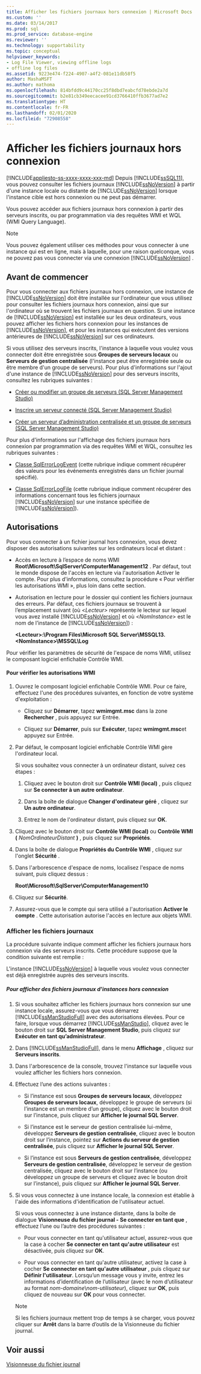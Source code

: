 ```yaml
---
title: Afficher les fichiers journaux hors connexion | Microsoft Docs
ms.custom: ''
ms.date: 03/14/2017
ms.prod: sql
ms.prod_service: database-engine
ms.reviewer: ''
ms.technology: supportability
ms.topic: conceptual
helpviewer_keywords:
- Log File Viewer, viewing offline logs
- offline log files
ms.assetid: 9223e474-f224-4907-a4f2-081e11db58f5
author: MashaMSFT
ms.author: mathoma
ms.openlocfilehash: 814bfdd9c44170cc25f8dbd7eabcfd78ebde2a7d
ms.sourcegitcommit: b2e81cb349eecacee91cd3766410ffb3677ad7e2
ms.translationtype: HT
ms.contentlocale: fr-FR
ms.lasthandoff: 02/01/2020
ms.locfileid: "72908558"
---
```

# <a name="view-offline-log-files"></a>Afficher les fichiers journaux hors connexion
[!INCLUDE[appliesto-ss-xxxx-xxxx-xxx-md](../../includes/appliesto-ss-xxxx-xxxx-xxx-md.md)]
  Depuis [!INCLUDE[ssSQL11](../../includes/sssql11-md.md)], vous pouvez consulter les fichiers journaux [!INCLUDE[ssNoVersion](../../includes/ssnoversion-md.md)] à partir d'une instance locale ou distante de [!INCLUDE[ssNoVersion](../../includes/ssnoversion-md.md)] lorsque l'instance cible est hors connexion ou ne peut pas démarrer.  
  
 Vous pouvez accéder aux fichiers journaux hors connexion à partir des serveurs inscrits, ou par programmation via des requêtes WMI et WQL (WMI Query Language).  
  
> [!NOTE]  
>  Vous pouvez également utiliser ces méthodes pour vous connecter à une instance qui est en ligne, mais à laquelle, pour une raison quelconque, vous ne pouvez pas vous connecter via une connexion [!INCLUDE[ssNoVersion](../../includes/ssnoversion-md.md)] .  
  
## <a name="before-you-begin"></a>Avant de commencer  
 Pour vous connecter aux fichiers journaux hors connexion, une instance de [!INCLUDE[ssNoVersion](../../includes/ssnoversion-md.md)] doit être installée sur l'ordinateur que vous utilisez pour consulter les fichiers journaux hors connexion, ainsi que sur l'ordinateur où se trouvent les fichiers journaux en question. Si une instance de [!INCLUDE[ssNoVersion](../../includes/ssnoversion-md.md)] est installée sur les deux ordinateurs, vous pouvez afficher les fichiers hors connexion pour les instances de [!INCLUDE[ssNoVersion](../../includes/ssnoversion-md.md)], et pour les instances qui exécutent des versions antérieures de [!INCLUDE[ssNoVersion](../../includes/ssnoversion-md.md)] sur ces ordinateurs.  
  
 Si vous utilisez des serveurs inscrits, l'instance à laquelle vous voulez vous connecter doit être enregistrée sous **Groupes de serveurs locaux** ou **Serveurs de gestion centralisée** (l'instance peut être enregistrée seule ou être membre d'un groupe de serveurs). Pour plus d'informations sur l'ajout d'une instance de [!INCLUDE[ssNoVersion](../../includes/ssnoversion-md.md)] pour des serveurs inscrits, consultez les rubriques suivantes :  
  
-   [Créer ou modifier un groupe de serveurs &#40;SQL Server Management Studio&#41;](../../tools/sql-server-management-studio/create-or-edit-a-server-group-sql-server-management-studio.md)  
  
-   [Inscrire un serveur connecté &#40;SQL Server Management Studio&#41;](../../tools/sql-server-management-studio/register-a-connected-server-sql-server-management-studio.md)  
  
-   [Créer un serveur d’administration centralisée et un groupe de serveurs &#40;SQL Server Management Studio&#41;](../../tools/sql-server-management-studio/create-a-central-management-server-and-server-group.md)  
  
 Pour plus d'informations sur l'affichage des fichiers journaux hors connexion par programmation via des requêtes WMI et WQL, consultez les rubriques suivantes :  
  
-   [Classe SqlErrorLogEvent](../../relational-databases/wmi-provider-configuration-classes/sqlerrorlogevent-class.md) (cette rubrique indique comment récupérer des valeurs pour les événements enregistrés dans un fichier journal spécifié).  
  
-   [Classe SqlErrorLogFile](../../relational-databases/wmi-provider-configuration-classes/sqlerrorlogfile-class.md) (cette rubrique indique comment récupérer des informations concernant tous les fichiers journaux [!INCLUDE[ssNoVersion](../../includes/ssnoversion-md.md)] sur une instance spécifiée de [!INCLUDE[ssNoVersion](../../includes/ssnoversion-md.md)]).  
  
##  <a name="BeforeYouBegin"></a> Autorisations  
 Pour vous connecter à un fichier journal hors connexion, vous devez disposer des autorisations suivantes sur les ordinateurs local et distant :  
  
-   Accès en lecture à l’espace de noms WMI **Root\Microsoft\SqlServer\ComputerManagement12** . Par défaut, tout le monde dispose de l'accès en lecture via l'autorisation Activer le compte. Pour plus d'informations, consultez la procédure « Pour vérifier les autorisations WMI », plus loin dans cette section.  
  
-   Autorisation en lecture pour le dossier qui contient les fichiers journaux des erreurs. Par défaut, ces fichiers journaux se trouvent à l’emplacement suivant (où \<*Lecteur>* représente le lecteur sur lequel vous avez installé [!INCLUDE[ssNoVersion](../../includes/ssnoversion-md.md)] et où \<*NomInstance*> est le nom de l’instance de [!INCLUDE[ssNoVersion](../../includes/ssnoversion-md.md)]) :  
  
     **\<Lecteur>:\Program Files\Microsoft SQL Server\MSSQL13.\<NomInstance>\MSSQL\Log**  
  
 Pour vérifier les paramètres de sécurité de l'espace de noms WMI, utilisez le composant logiciel enfichable Contrôle WMI.  
  
#### <a name="to-verify-wmi-permissions"></a>Pour vérifier les autorisations WMI  
  
1.  Ouvrez le composant logiciel enfichable Contrôle WMI. Pour ce faire, effectuez l'une des procédures suivantes, en fonction de votre système d'exploitation :  
  
    -   Cliquez sur **Démarrer**, tapez **wmimgmt.msc** dans la zone **Rechercher** , puis appuyez sur Entrée.  
  
    -   Cliquez sur **Démarrer**, puis sur **Exécuter**, tapez **wmimgmt.msc**et appuyez sur Entrée.  
  
2.  Par défaut, le composant logiciel enfichable Contrôle WMI gère l'ordinateur local.  
  
     Si vous souhaitez vous connecter à un ordinateur distant, suivez ces étapes :  
  
    1.  Cliquez avec le bouton droit sur **Contrôle WMI (local)** , puis cliquez sur **Se connecter à un autre ordinateur**.  
  
    2.  Dans la boîte de dialogue **Changer d'ordinateur géré** , cliquez sur **Un autre ordinateur**.  
  
    3.  Entrez le nom de l'ordinateur distant, puis cliquez sur **OK**.  
  
3.  Cliquez avec le bouton droit sur **Contrôle WMI (local)** ou **Contrôle WMI (** _NomOrdinateurDistant_ **)** , puis cliquez sur **Propriétés**.  
  
4.  Dans la boîte de dialogue **Propriétés du Contrôle WMI** , cliquez sur l'onglet **Sécurité** .  
  
5.  Dans l'arborescence d'espace de noms, localisez l'espace de noms suivant, puis cliquez dessus :  
  
     **Root\Microsoft\SqlServer\ComputerManagement10**  
  
6.  Cliquez sur **Sécurité**.  
  
7.  Assurez-vous que le compte qui sera utilisé a l'autorisation **Activer le compte** . Cette autorisation autorise l'accès en lecture aux objets WMI.  

### <a name="view-log-files"></a>Afficher les fichiers journaux  
 La procédure suivante indique comment afficher les fichiers journaux hors connexion via des serveurs inscrits. Cette procédure suppose que la condition suivante est remplie :  
  
 L'instance [!INCLUDE[ssNoVersion](../../includes/ssnoversion-md.md)] à laquelle vous voulez vous connecter est déjà enregistrée auprès des serveurs inscrits.  
  
##### <a name="to-view-log-files-for-instances-that-are-offline"></a>Pour afficher des fichiers journaux d'instances hors connexion  
  
1.  Si vous souhaitez afficher les fichiers journaux hors connexion sur une instance locale, assurez-vous que vous démarrez [!INCLUDE[ssManStudioFull](../../includes/ssmanstudiofull-md.md)] avec des autorisations élevées. Pour ce faire, lorsque vous démarrez [!INCLUDE[ssManStudio](../../includes/ssmanstudio-md.md)], cliquez avec le bouton droit sur **SQL Server Management Studio**, puis cliquez sur **Exécuter en tant qu’administrateur**.  
  
2.  Dans [!INCLUDE[ssManStudioFull](../../includes/ssmanstudiofull-md.md)], dans le menu **Affichage** , cliquez sur **Serveurs inscrits**.  
  
3.  Dans l'arborescence de la console, trouvez l'instance sur laquelle vous voulez afficher les fichiers hors connexion.  
  
4.  Effectuez l’une des actions suivantes :  
  
    -   Si l’instance est sous **Groupes de serveurs locaux**, développez **Groupes de serveurs locaux**, développez le groupe de serveurs (si l’instance est un membre d’un groupe), cliquez avec le bouton droit sur l’instance, puis cliquez sur **Afficher le journal SQL Server**.  
  
    -   Si l’instance est le serveur de gestion centralisée lui-même, développez **Serveurs de gestion centralisée**, cliquez avec le bouton droit sur l’instance, pointez sur **Actions du serveur de gestion centralisée**, puis cliquez sur **Afficher le journal SQL Server**.  
  
    -   Si l’instance est sous **Serveurs de gestion centralisée**, développez **Serveurs de gestion centralisée**, développez le serveur de gestion centralisée, cliquez avec le bouton droit sur l’instance (ou développez un groupe de serveurs et cliquez avec le bouton droit sur l’instance), puis cliquez sur **Afficher le journal SQL Server**.  
  
5.  Si vous vous connectez à une instance locale, la connexion est établie à l'aide des informations d'identification de l'utilisateur actuel.  
  
     Si vous vous connectez à une instance distante, dans la boîte de dialogue **Visionneuse du fichier journal - Se connecter en tant que** , effectuez l’une ou l’autre des procédures suivantes :  
  
    -   Pour vous connecter en tant qu'utilisateur actuel, assurez-vous que la case à cocher **Se connecter en tant qu'autre utilisateur** est désactivée, puis cliquez sur **OK**.  
  
    -   Pour vous connecter en tant qu'autre utilisateur, activez la case à cocher **Se connecter en tant qu'autre utilisateur** , puis cliquez sur **Définir l'utilisateur**. Lorsqu’un message vous y invite, entrez les informations d’identification de l’utilisateur (avec le nom d’utilisateur au format *nom-domaine*\\*nom-utilisateur*), cliquez sur **OK**, puis cliquez de nouveau sur **OK** pour vous connecter.  
  
    > [!NOTE]  
    >  Si les fichiers journaux mettent trop de temps à se charger, vous pouvez cliquer sur **Arrêt** dans la barre d’outils de la Visionneuse du fichier journal.  
  
## <a name="see-also"></a>Voir aussi  
 [Visionneuse du fichier journal](../../relational-databases/logs/log-file-viewer.md)  
  
  
